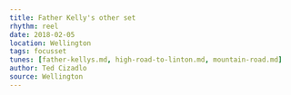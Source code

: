 ```yaml
---
title: Father Kelly's other set
rhythm: reel
date: 2018-02-05
location: Wellington
tags: focusset
tunes: [father-kellys.md, high-road-to-linton.md, mountain-road.md]
author: Ted Cizadlo
source: Wellington
---
```

